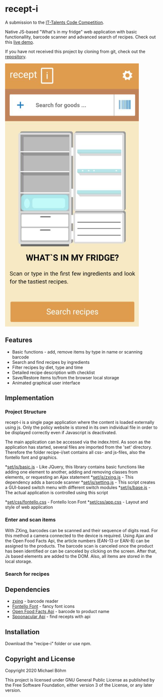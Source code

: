 # recept-i
A submission to the [IT-Talents Code Competition](https://www.it-talents.de/foerderung/code-competition/code-competition-10-2020-edeka-digital). 

Native JS-based "What's in my fridge" web application with basic functionallity, barcode scanner and advanced search of recipes. Check out this [live demo](https://www.shot-boehm.com/apps/recipe-i/). 

If you have not received this project by cloning from git, check out the [repository](https://github.com/time-run/recipe-i).

![recipe-i-fridge](/images/recept-i-fridge.png)

## Features

* Basic functions - add, remove items by type in name or scanning barcode
* Search and find recipes by ingredients
* Filter recipes by diet, type and time
* Detailed recipe description with checklist
* Save/Restore items to/from the browser local storage
* Animated graphical user interface

## Implementation

### Project Structure

recept-i is a single page application where the content is loaded externally using js. Only the policy website is stored in its own individual file in order to be displayed correctly even if Javascript is deactivated.

The main application can be accessed via the index.html. As soon as the application has started, several files are imported from the 'set' directory. Therefore the folder recipe-i/set contains all css- and js-files, also the fontello font and graphics.

*[set/js/basic.js](/recipe-i/set/js/basic.js) - Like JQuery, this library contains basic functions like adding one element to another, adding and removing classes from elements, or requesting an Ajax statement
*[set/js/zxing.js](/recipe-i/set/js/zxing.js) - This dependency adds a barcode scanner
*[set/js/setting.js](/recipe-i/set/js/setting.js) - This script creates a GUI-based switch menu with different switch modules
*[set/js/base.js](/recipe-i/set/js/base.js) - The actual application is controlled using this script

*[set/css/fontello.css](/recipe-i/set/css/fontello.css) - Fontello Icon Font
*[set/css/app.css](/recipe-i/set/css/app.css) - Layout and style of web application

### Enter and scan items

With ZXing, barcodes can be scanned and their sequence of digits read. For this method a camera connected to the device is required. Using Ajax and the Open Food Facts Api, the article numbers (EAN-13 or EAN-8) can be assigned to the products. The barcode scan is canceled once the product has been identified or can be canceled by clicking on the screen. After that, Js based elements are added to the DOM. Also, all items are stored in the local storage.

### Search for recipes




## Dependencies

* [zxing](https://github.com/zxing/zxing) - barcode reader
* [Fontello Font](https://fontello.com/) - fancy font icons
* [Open Food Facts Api](https://world.openfoodfacts.org/) - barcode to product name
* [Spoonacular Api](https://spoonacular.com) - find recepts with api

## Installation

Download the "recipe-i" folder or use npm.

## Copyright and License

Copyright 2020 Michael Böhm

This project is licensed under GNU General Public License as published by the Free Software Foundation, either version 3 of the License, or any later version.
